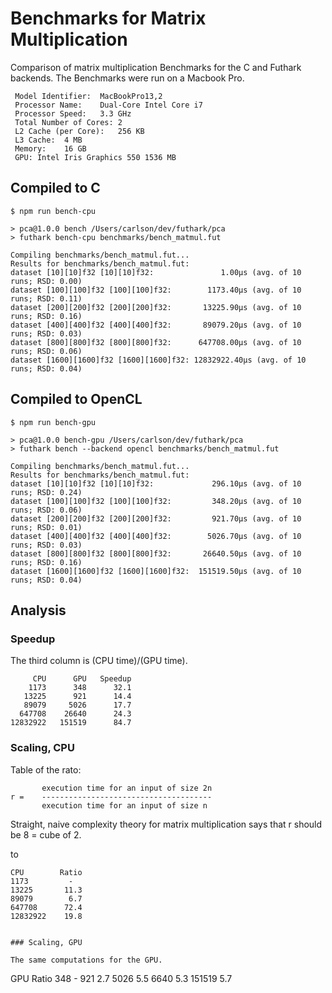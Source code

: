 # Benchmarks for Matrix Multiplication

Comparison of matrix multiplication Benchmarks
for the C and Futhark backends. The Benchmarks
were run on a Macbook Pro.

```
 Model Identifier:	MacBookPro13,2
 Processor Name:	Dual-Core Intel Core i7
 Processor Speed:	3.3 GHz
 Total Number of Cores:	2
 L2 Cache (per Core):	256 KB
 L3 Cache:	4 MB
 Memory:	16 GB
 GPU: Intel Iris Graphics 550 1536 MB
 ```

## Compiled to C

```
$ npm run bench-cpu

> pca@1.0.0 bench /Users/carlson/dev/futhark/pca
> futhark bench-cpu benchmarks/bench_matmul.fut

Compiling benchmarks/bench_matmul.fut...
Results for benchmarks/bench_matmul.fut:
dataset [10][10]f32 [10][10]f32:               1.00μs (avg. of 10 runs; RSD: 0.00)
dataset [100][100]f32 [100][100]f32:        1173.40μs (avg. of 10 runs; RSD: 0.11)
dataset [200][200]f32 [200][200]f32:       13225.90μs (avg. of 10 runs; RSD: 0.16)
dataset [400][400]f32 [400][400]f32:       89079.20μs (avg. of 10 runs; RSD: 0.03)
dataset [800][800]f32 [800][800]f32:      647708.00μs (avg. of 10 runs; RSD: 0.06)
dataset [1600][1600]f32 [1600][1600]f32: 12832922.40μs (avg. of 10 runs; RSD: 0.04)
```

## Compiled to OpenCL

```
$ npm run bench-gpu

> pca@1.0.0 bench-gpu /Users/carlson/dev/futhark/pca
> futhark bench --backend opencl benchmarks/bench_matmul.fut

Compiling benchmarks/bench_matmul.fut...
Results for benchmarks/bench_matmul.fut:
dataset [10][10]f32 [10][10]f32:             296.10μs (avg. of 10 runs; RSD: 0.24)
dataset [100][100]f32 [100][100]f32:         348.20μs (avg. of 10 runs; RSD: 0.06)
dataset [200][200]f32 [200][200]f32:         921.70μs (avg. of 10 runs; RSD: 0.01)
dataset [400][400]f32 [400][400]f32:        5026.70μs (avg. of 10 runs; RSD: 0.03)
dataset [800][800]f32 [800][800]f32:       26640.50μs (avg. of 10 runs; RSD: 0.16)
dataset [1600][1600]f32 [1600][1600]f32:  151519.50μs (avg. of 10 runs; RSD: 0.04)
```


## Analysis


### Speedup

The third column is (CPU time)/(GPU time).

```
     CPU      GPU   Speedup
    1173      348      32.1
   13225      921      14.4
   89079     5026      17.7
  647708    26640      24.3
12832922   151519      84.7
```

### Scaling, CPU

Table of the rato:

```
       execution time for an input of size 2n
r =    --------------------------------------
       execution time for an input of size n
```

Straight, naive complexity theory for matrix
multiplication says that r should be
8 = cube of 2.

to
```
CPU        Ratio
1173         -
13225       11.3
89079        6.7
647708      72.4
12832922    19.8


### Scaling, GPU

The same computations for the GPU.

```
   GPU     Ratio
   348       -
   921      2.7
  5026      5.5
  6640      5.3
151519      5.7
```
